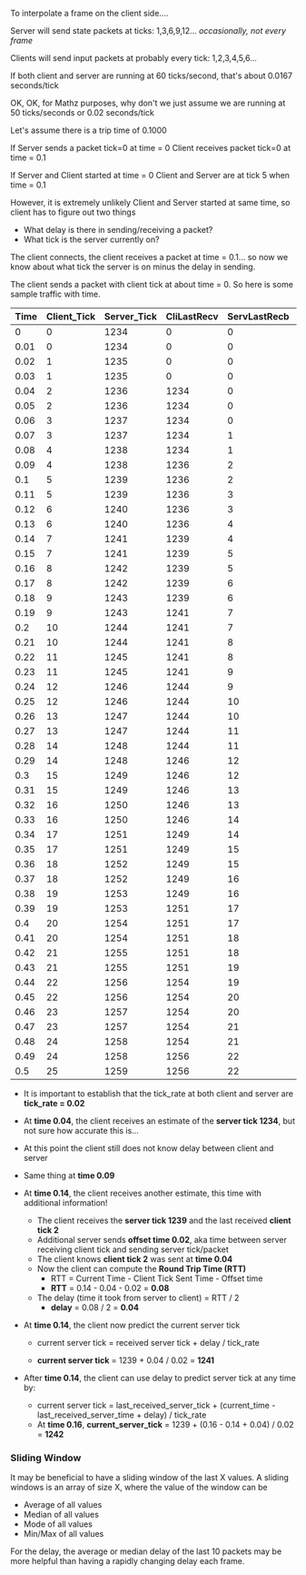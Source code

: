 To interpolate a frame on the client side....

Server will send state packets at ticks: 1,3,6,9,12...
*occasionally, not every frame*

Clients will send input packets at probably every tick: 1,2,3,4,5,6...

If both client and server are running at 60 ticks/second, that's about 0.0167 seconds/tick

OK, OK, for Mathz purposes, why don't we just assume we are running at 50 ticks/seconds or 0.02 seconds/tick

Let's assume there is a trip time of 0.1000

If Server sends a packet tick=0 at time = 0
Client receives packet tick=0 at time = 0.1

If Server and Client started at time = 0
Client and Server are at tick 5 when time = 0.1

However, it is extremely unlikely Client and Server started at same time, so client has to figure out two things

- What delay is there in sending/receiving a packet?
- What tick is the server currently on?

The client connects, the client receives a packet at time = 0.1... so now we know about what tick the server is on minus the delay in sending.

The client sends a packet with client tick at about time = 0. So here is some sample traffic with time.

Time|Client_Tick|Server_Tick|CliLastRecv|ServLastRecb|ServSend|ServRecv|CliSend|CliRecv|CliSendTime|CliRecvOffset|RTT|Delay|CliServerTick
----|-----------|-----------|-----------|------------|--------|--------|-------|-------------------|-------------|---|-----|-------------|-------------
0|0|1234|0|0|"1234,0"||||||||
0.01|0|1234|0|0|||||||||
0.02|1|1235|0|0|||"1,0"||||||
0.03|1|1235|0|0|||||||||
0.04|2|1236|1234|0|||"2,1234"|"1234,0"|||||
0.05|2|1236|1234|0|"1236,0"||||||||
0.06|3|1237|1234|0||"1,0"|"3,1234"||||||
0.07|3|1237|1234|1|||||||||
0.08|4|1238|1234|1||"2,1234"|"4,1234"||||||
0.09|4|1238|1236|2||||"1236,0"|||||
0.1|5|1239|1236|2|"1239,2"|"3,1234"|"5,1236"||||||
0.11|5|1239|1236|3|||||||||
0.12|6|1240|1236|3||"4,1234"|"6,1236"||||||
0.13|6|1240|1236|4|||||||||
0.14|7|1241|1239|4||"5,1236"|"7,1239"|"1239,2"|0.04|0.02|0.08|0.04|1241
0.15|7|1241|1239|5|"1241,5"||||||||
0.16|8|1242|1239|5||"6,1236"|"8,1239"||||||
0.17|8|1242|1239|6|||||||||
0.18|9|1243|1239|6||"7,1239"|"9,1239"||||||
0.19|9|1243|1241|7||||"1241,5"|0.09|0.02|0.08|0.04|1243
0.2|10|1244|1241|7|"1244,7"|"8,1239"|"10,1241"||||||
0.21|10|1244|1241|8|||||||||
0.22|11|1245|1241|8||"9,1239"|"11,1241"||||||
0.23|11|1245|1241|9|||||||||
0.24|12|1246|1244|9||"10,1241"|"12,1244"|"1244,7"|0.14|0.02|0.08|0.04|1246
0.25|12|1246|1244|10|"1246,10"||||||||
0.26|13|1247|1244|10||"11,1241"|"13,1244"||||||
0.27|13|1247|1244|11|||||||||
0.28|14|1248|1244|11||"12,1244"|"14,1244"||||||
0.29|14|1248|1246|12||||"1246,10"|0.19|0.02|0.08|0.04|1248
0.3|15|1249|1246|12|"1249,12"|"13,1244"|"15,1246"||||||
0.31|15|1249|1246|13|||||||||
0.32|16|1250|1246|13||"14,1244"|"16,1246"||||||
0.33|16|1250|1246|14|||||||||
0.34|17|1251|1249|14||"15,1246"|"17,1249"|"1249,12"|0.24|0.02|0.08|0.04|1251
0.35|17|1251|1249|15|"1251,15"||||||||
0.36|18|1252|1249|15||"16,1246"|"18,1249"||||||
0.37|18|1252|1249|16|||||||||
0.38|19|1253|1249|16||"17,1249"|"19,1249"||||||
0.39|19|1253|1251|17||||"1251,15"|0.29|0.02|0.08|0.04|1253
0.4|20|1254|1251|17|"1254,17"|"18,1249"|"20,1251"||||||
0.41|20|1254|1251|18|||||||||
0.42|21|1255|1251|18||"19,1249"|"21,1251"||||||
0.43|21|1255|1251|19|||||||||
0.44|22|1256|1254|19||"20,1251"|"22,1254"|"1254,17"|0.34|0.02|0.08|0.04|1256
0.45|22|1256|1254|20|"1256,20"||||||||
0.46|23|1257|1254|20||"21,1251"|"23,1254"||||||
0.47|23|1257|1254|21|||||||||
0.48|24|1258|1254|21||"22,1254"|"24,1254"||||||
0.49|24|1258|1256|22||||"1256,20"|0.39|0.02|0.08|0.04|1258
0.5|25|1259|1256|22|"1259,22"|"23,1254"|"25,1256"||||||

- It is important to establish that the tick_rate at both client and server are **tick_rate = 0.02**

- At **time 0.04**, the client receives an estimate of the **server tick 1234**, but not sure how accurate this is...

- At this point the client still does not know delay between client and server

- Same thing at **time 0.09**

- At **time 0.14**, the client receives another estimate, this time with additional information!

  - The client receives the **server tick 1239** and the last received **client tick 2**
  - Additional server sends **offset time 0.02**, aka time between server receiving client tick and sending server tick/packet
  - The client knows **client tick 2** was sent at **time 0.04**
  - Now the client can compute the **Round Trip Time (RTT)**
    - RTT = Current Time - Client Tick Sent Time - Offset time
    - **RTT** = 0.14 - 0.04 - 0.02 = **0.08**
  - The delay (time it took from server to client) = RTT / 2
    - **delay** = 0.08 / 2 = **0.04**

- At **time 0.14**, the client now predict the current server tick

  - current server tick = received server tick + delay / tick_rate

  - **current server tick** = 1239 + 0.04 / 0.02 = **1241**

- After **time 0.14**, the client can use delay to predict server tick at any time by:

  - current server tick = last_received_server_tick + (current_time - last_received_server_time + delay) / tick_rate
  - At **time 0.16**, **current_server_tick** = 1239 + (0.16 - 0.14 + 0.04) / 0.02 = **1242**

### Sliding Window

It may be beneficial to have a sliding window of the last X values. A sliding windows is an array of size X, where the value of the window can be

- Average of all values
- Median of all values
- Mode of all values
- Min/Max of all values

For the delay, the average or median delay of the last 10 packets may be more helpful than having a rapidly changing delay each frame.

